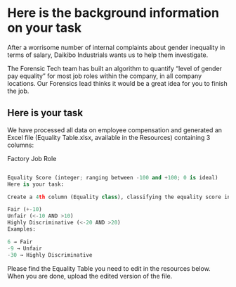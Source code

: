 # Here is the background information on your task

After a worrisome number of internal complaints about gender inequality in terms of salary, Daikibo Industrials wants us to help them investigate.

The Forensic Tech team has built an algorithm to quantify “level of gender pay equality” for most job roles within the company, in all company locations. Our Forensics lead thinks it would be a great idea for you to finish the job.

## Here is your task

We have processed all data on employee compensation and generated an Excel file (Equality Table.xlsx, available in the Resources) containing 3 columns:

Factory
Job Role

```python

Equality Score (integer; ranging between -100 and +100; 0 is ideal)
Here is your task:

Create a 4th column (Equality class), classifying the equality score into 3 types:

Fair (+-10)
Unfair (<-10 AND >10)
Highly Discriminative (<-20 AND >20)
Examples:

6 → Fair
-9 → Unfair
-30 → Highly Discriminative
```

Please find the Equality Table you need to edit in the resources below. When you are done, upload the edited version of the file.
